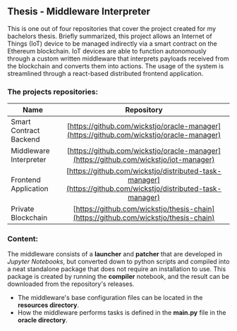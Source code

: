 ## Thesis - Middleware Interpreter

This is one out of four repositories that cover the project created for my bachelors thesis. Briefly summarized, this project allows an Internet of Things (IoT) device to be managed indirectly via a smart contract on the Ethereum blockchain. IoT devices are able to function autonomously through a custom written middleware that interprets payloads received from the blockchain and converts them into actions. The usage of the system is streamlined through a react-based distributed frontend application.

### The projects repositories:

| Name          | Repository    |
| ------------- |:-------------:|
| Smart Contract Backend      | [https://github.com/wickstjo/oracle-manager](https://github.com/wickstjo/oracle-manager) |
| Middleware Interpreter      | [https://github.com/wickstjo/oracle-manager](https://github.com/wickstjo/iot-manager) |
| Frontend Application        | [https://github.com/wickstjo/distributed-task-manager](https://github.com/wickstjo/distributed-task-manager)|
| Private Blockchain          | [https://github.com/wickstjo/thesis-chain](https://github.com/wickstjo/thesis-chain) |

### Content:

The middleware consists of a **launcher** and **patcher** that are developed in *Jupyter Notebooks*, but converted down to python scripts and compiled into a neat standalone package that does not require an installation to use. This package is created by running the **compiler** notebook, and the result can be downloaded from the repository's releases.

- The middleware's base configuration files can be located in the **resources directory**.
- How the middleware performs tasks is defined in the **main.py** file in the **oracle directory**.
